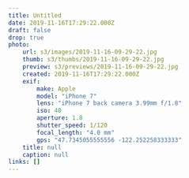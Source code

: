 ```yaml
---
title: Untitled
date: 2019-11-16T17:29:22.000Z
draft: false
drop: true
photo:
    url: s3/images/2019-11-16-09-29-22.jpg
    thumb: s3/thumbs/2019-11-16-09-29-22.jpg
    preview: s3/previews/2019-11-16-09-29-22.jpg
    created: 2019-11-16T17:29:22.000Z
    exif:
        make: Apple
        model: "iPhone 7"
        lens: "iPhone 7 back camera 3.99mm f/1.8"
        iso: 40
        aperture: 1.8
        shutter_speed: 1/120
        focal_length: "4.0 mm"
        gps: "47.7345055555556 -122.252258333333"
    title: null
    caption: null
links: []
---
```

